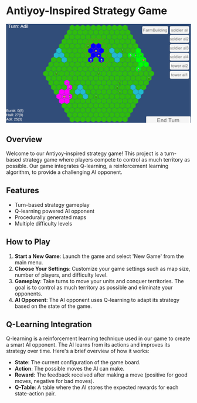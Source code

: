 # Antiyoy-Inspired Strategy Game

![Game Screenshot](https://github.com/adils03/Game-Development-With-RL/blob/main/screenshot.PNG)

## Overview

Welcome to our Antiyoy-inspired strategy game! This project is a turn-based strategy game where players compete to control as much territory as possible. Our game integrates Q-learning, a reinforcement learning algorithm, to provide a challenging AI opponent.

## Features

- Turn-based strategy gameplay
- Q-learning powered AI opponent
- Procedurally generated maps
- Multiple difficulty levels

## How to Play

1. **Start a New Game**: Launch the game and select 'New Game' from the main menu.
2. **Choose Your Settings**: Customize your game settings such as map size, number of players, and difficulty level.
3. **Gameplay**: Take turns to move your units and conquer territories. The goal is to control as much territory as possible and eliminate your opponents.
4. **AI Opponent**: The AI opponent uses Q-learning to adapt its strategy based on the state of the game.

## Q-Learning Integration

Q-learning is a reinforcement learning technique used in our game to create a smart AI opponent. The AI learns from its actions and improves its strategy over time. Here's a brief overview of how it works:

- **State**: The current configuration of the game board.
- **Action**: The possible moves the AI can make.
- **Reward**: The feedback received after making a move (positive for good moves, negative for bad moves).
- **Q-Table**: A table where the AI stores the expected rewards for each state-action pair.


